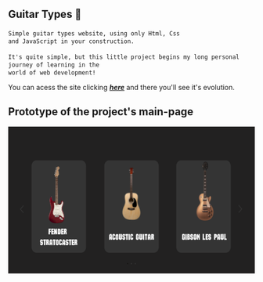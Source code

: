 ## Guitar Types :guitar:

    Simple guitar types website, using only Html, Css
    and JavaScript in your construction. 

    It's quite simple, but this little project begins my long personal journey of learning in the 
    world of web development!


You can acess the site clicking [***here***]() and there you'll see it's evolution.


## Prototype of the project's main-page 

<p align="center">
  <img 
    width="600"
    height="300"
    src="img/homePrototype.png"
  >
</p>

